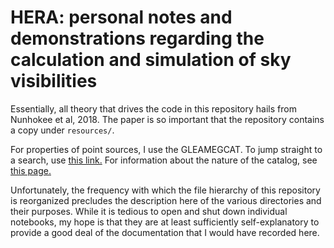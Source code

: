# HERA: personal notes and demonstrations regarding the calculation and simulation of sky visibilities

Essentially, all theory that drives the code in this repository hails from Nunhokee et al, 2018. The paper is so important that the repository contains a copy under `resources/`.

For properties of point sources, I use the GLEAMEGCAT. To jump straight to a search, use [this link.](https://heasarc.gsfc.nasa.gov/db-perl/W3Browse/w3table.pl?tablehead=name%3Dgleamegcat&Action=More+Options) For information about the nature of the catalog, see [this page.](https://heasarc.gsfc.nasa.gov/W3Browse/radio-catalog/gleamegcat.html)

Unfortunately, the frequency with which the file hierarchy of this repository is reorganized precludes the description here of the various directories and their purposes. While it is tedious to open and shut down individual notebooks, my hope is that they are at least sufficiently self-explanatory to provide a good deal of the documentation that I would have recorded here.
